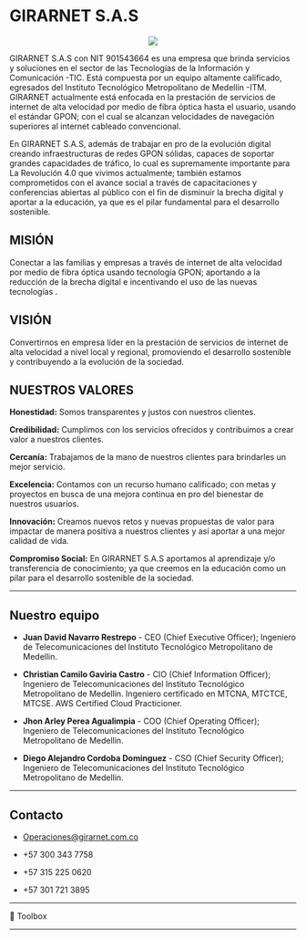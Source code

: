 # **GIRARNET S.A.S**

<p align="center">
<img src="https://drive.google.com/uc?export=view&id=1w5zw3khEIEhA-fClhdytGKQWcwAWfcNW">
</p>

GIRARNET S.A.S con NIT 901543664 es una empresa que brinda servicios y soluciones en el sector de las Tecnologías de la Información y Comunicación -TIC. Está compuesta por un equipo altamente calificado, egresados del Instituto Tecnológico Metropolitano de Medellín -ITM. GIRARNET actualmente está enfocada en la prestación de servicios de internet de alta velocidad por medio de fibra óptica hasta el usuario, usando el estándar GPON; con el cual se alcanzan velocidades de navegación superiores al internet cableado convencional.

En GIRARNET S.A.S, además de trabajar en pro de la evolución digital creando infraestructuras de redes GPON sólidas, capaces de soportar grandes capacidades de tráfico, lo cual es supremamente importante para La Revolución 4.0 que vivimos actualmente; también estamos comprometidos con el avance social a través de capacitaciones y conferencias abiertas al público con el fin de disminuir la brecha digital y aportar a la educación, ya que es el pilar fundamental para  el desarrollo sostenible. 

## **MISIÓN**
Conectar a las familias y empresas a través de internet de alta velocidad por medio de fibra óptica usando tecnología GPON; aportando a la reducción de la brecha digital e  incentivando el uso de las nuevas tecnologías . 

## **VISIÓN**
Convertirnos en empresa líder en la prestación de servicios de internet de alta velocidad a nivel local y regional, promoviendo el desarrollo sostenible y contribuyendo a la evolución de la sociedad.

## **NUESTROS VALORES**

**Honestidad:** Somos transparentes y justos con nuestros clientes.

**Credibilidad:** Cumplimos con los servicios ofrecidos y contribuimos a crear valor a nuestros clientes.

**Cercanía:** Trabajamos de la mano de nuestros clientes para brindarles un mejor servicio. 

**Excelencia:** Contamos con un recurso humano calificado; con metas y proyectos en busca de una mejora continua en pro del bienestar de nuestros usuarios.
 
**Innovación:** Creamos nuevos retos y nuevas propuestas de valor para impactar de manera positiva a nuestros clientes y así aportar a una mejor calidad de vida.
 
**Compromiso Social:** En GIRARNET S.A.S aportamos al aprendizaje y/o transferencia de conocimiento; ya que creemos en la educación como un pilar para el desarrollo sostenible de la sociedad.


---

## Nuestro equipo


- **Juan David Navarro Restrepo** - CEO (Chief Executive Officer); Ingeniero de Telecomunicaciones del Instituto Tecnológico Metropolitano de Medellin.

- **Christian Camilo Gaviria Castro** - CIO (Chief Information Officer); Ingeniero de Telecomunicaciones del Instituto Tecnológico Metropolitano de Medellin. Ingeniero certificado en MTCNA, MTCTCE, MTCSE. AWS Certified Cloud Practicioner.

- **Jhon Arley Perea Agualimpia** - COO (Chief Operating Officer); Ingeniero de Telecomunicaciones del Instituto Tecnológico Metropolitano de Medellin.

- **Diego Alejandro Cordoba Dominguez** - CSO (Chief Security Officer); Ingeniero de Telecomunicaciones del Instituto Tecnológico Metropolitano de Medellin.

---

## Contacto

- Operaciones@girarnet.com.co

- +57 300 343 7758
- +57 315 225 0620
- +57 301 721 3895

--------

🧰 Toolbox


--------

<!--


Eliana cataño Marínez - CFO (Chief Financial Officer); Contadora del Instituto Tecnológico Metropolitano de Medellin.



### Hi there 👋
**GirarNET/GirarNET** is a ✨ _special_ ✨ repository because its `README.md` (this file) appears on your GitHub profile.

Here are some ideas to get you started:

- 🔭 I’m currently working on ...
- 🌱 I’m currently learning ...
- 👯 I’m looking to collaborate on ...
- 🤔 I’m looking for help with ...
- 💬 Ask me about ...
- 📫 How to reach me: ...
- 😄 Pronouns: ...
- ⚡ Fun fact: ...
-->
